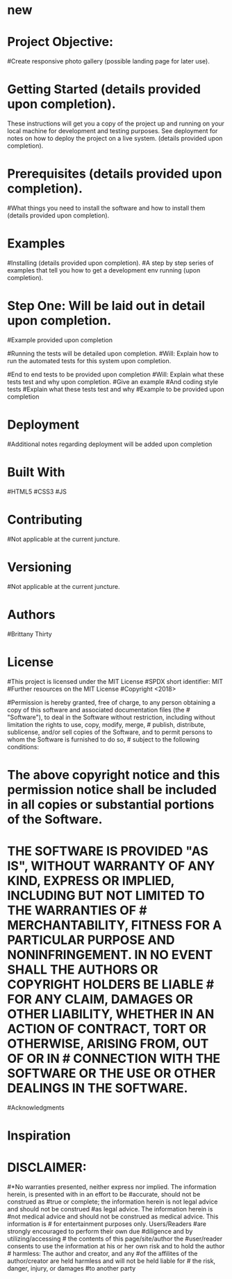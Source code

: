 # new
# Project Objective: 
#Create responsive photo gallery (possible landing page for later use).

# Getting Started (details provided upon completion).
These instructions will get you a copy of the project up and running on your local machine for development and testing purposes. See deployment for notes on how to deploy the project on a live system. (details provided upon completion).

# Prerequisites (details provided upon completion).
#What things you need to install the software and how to install them (details provided upon completion).

# Examples
#Installing (details provided upon completion).
#A step by step series of examples that tell you how to get a development env running (upon completion).

# Step One: Will be laid out in detail upon completion.

#Example provided upon completion

#Running the tests will be detailed upon completion.
#Will: Explain how to run the automated tests for this system upon completion.

#End to end tests to be provided upon completion
#Will: Explain what these tests test and why upon completion.
#Give an example
#And coding style tests
#Explain what these tests test and why
#Example to be provided upon completion
# Deployment
#Additional notes regarding deployment will be added upon completion

# Built With
#HTML5
#CSS3
#JS
# Contributing
#Not applicable at the current juncture. 

# Versioning
#Not applicable at the current juncture. 

# Authors
#Brittany Thirty


# License
#This project is licensed under the MIT License 
#SPDX short identifier: MIT
#Further resources on the MIT License
#Copyright <2018> <COPYRIGHT HOLDER>

#Permission is hereby granted, free of charge, to any person obtaining a copy of this software and associated documentation files (the  # "Software"), to deal in the Software without restriction, including without limitation the rights to use, copy, modify, merge,        # publish, distribute, sublicense, and/or sell copies of the Software, and to permit persons to whom the Software is furnished to do so, # subject to the following conditions:

# The above copyright notice and this permission notice shall be included in all copies or substantial portions of the Software.

# THE SOFTWARE IS PROVIDED "AS IS", WITHOUT WARRANTY OF ANY KIND, EXPRESS OR IMPLIED, INCLUDING BUT NOT LIMITED TO THE WARRANTIES OF    # MERCHANTABILITY, FITNESS FOR A PARTICULAR PURPOSE AND NONINFRINGEMENT. IN NO EVENT SHALL THE AUTHORS OR COPYRIGHT HOLDERS BE LIABLE   # FOR ANY CLAIM, DAMAGES OR OTHER LIABILITY, WHETHER IN AN ACTION OF CONTRACT, TORT OR OTHERWISE, ARISING FROM, OUT OF OR IN            # CONNECTION WITH THE SOFTWARE OR THE USE OR OTHER DEALINGS IN THE SOFTWARE.

#Acknowledgments
#
# Inspiration
# 


# DISCLAIMER: 
#*No warranties presented, neither express nor implied. The information herein, is presented with in an effort to be                 #accurate, should not be construed as #true or complete; the information herein is not legal advice and should not be construed       #as legal advice. The information herein is #not medical advice and should not be construed as medical advice. This information is      # for entertainment purposes only. Users/Readers #are strongly encouraged to perform their own due #diligence and by utilizing/accessing # the contents of this page/site/author the #user/reader consents to use the information at his or her own risk and to hold the author  # harmless:  The author and creator, and any #of the affilites of the author/creator are held harmless and will not be held liable for  # the risk, danger, injury, or damages #to another party


